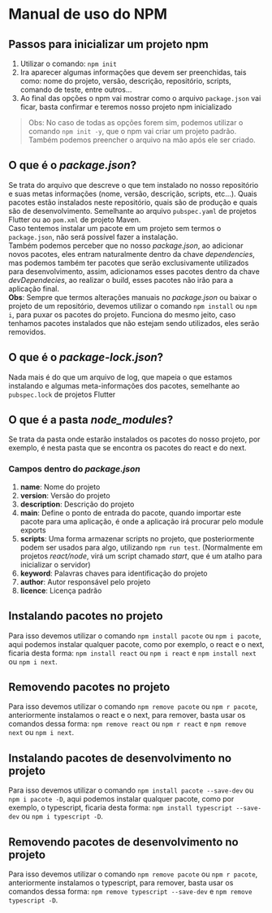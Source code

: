 # Manual de uso do NPM

## Passos para inicializar um projeto npm
1. Utilizar o comando: `npm init`
2. Ira aparecer algumas informações que devem ser preenchidas, tais como: nome do projeto, versão, descrição, repositório, scripts, comando de teste, entre outros...
3. Ao final das opções o npm vai mostrar como o arquivo `package.json` vai ficar, basta confirmar e teremos nosso projeto npm inicializado
> Obs: No caso de todas as opções forem sim, podemos utilizar o comando `npm init -y`, que o npm vai criar um projeto padrão. <br>
> Também podemos preencher o arquivo na mão após ele ser criado.

## O que é o *package.json*?
Se trata do arquivo que descreve o que tem instalado no nosso repositório e suas metas informações (nome, versão, descrição, scripts, etc...). Quais pacotes estão instalados neste repositório, quais são de produção e quais são de desenvolvimento. Semelhante ao arquivo `pubspec.yaml` de projetos Flutter ou ao `pom.xml` de projeto Maven.
<br>
Caso tentemos instalar um pacote em um projeto sem termos o `package.json`, não será possível fazer a instalação.
<br>
Também podemos perceber que no nosso *package.json*, ao adicionar novos pacotes, eles entram naturalmente dentro da chave *dependencies*, mas podemos também ter pacotes que serão exclusivamente utilizados para desenvolvimento, assim, adicionamos esses pacotes dentro da chave *devDependecies*, ao realizar o build, esses pacotes não irão para a aplicação final.
<br>
**Obs**: Sempre que termos alterações manuais no *package.json* ou baixar o projeto de um repositório, devemos utilizar o comando `npm install` ou `npm i`, para puxar os pacotes do projeto. Funciona do mesmo jeito, caso tenhamos pacotes instalados que não estejam sendo utilizados, eles serão removidos.

## O que é o *package-lock.json*?
Nada mais é do que um arquivo de log, que mapeia o que estamos instalando e algumas meta-informações dos pacotes, semelhante ao `pubspec.lock` de projetos Flutter

## O que é a pasta *node_modules*?
Se trata da pasta onde estarão instalados os pacotes do nosso projeto, por exemplo, é nesta pasta que se encontra os pacotes do react e do next.

### Campos dentro do *package.json*
1. **name**: Nome do projeto
2. **version**: Versão do projeto
3. **description**: Descrição do projeto
4. **main**: Define o ponto de entrada do pacote, quando importar este pacote para uma aplicação, é onde a aplicação irá procurar pelo module exports
5. **scripts**: Uma forma armazenar scripts no projeto, que posteriormente podem ser usados para algo, utilizando `npm run test`. (Normalmente em projetos *react/node*, virá um script chamado *start*, que é um atalho para inicializar o servidor)
6. **keyword**: Palavras chaves para identificação do projeto
6. **author**: Autor responsável pelo projeto
6. **licence**: Licença padrão

## Instalando pacotes no projeto
Para isso devemos utilizar o comando `npm install pacote` ou `npm i pacote`, aqui podemos instalar qualquer pacote, como por exemplo, o react e o next, ficaria desta forma: `npm install react` ou `npm i react` e `npm install next` ou `npm i next`.

## Removendo pacotes no projeto
Para isso devemos utilizar o comando `npm remove pacote` ou `npm r pacote`, anteriormente instalamos o react e o next, para remover, basta usar os comandos dessa forma: `npm remove react` ou `npm r react` e `npm remove next` ou `npm i next`.

## Instalando pacotes de desenvolvimento no projeto
Para isso devemos utilizar o comando `npm install pacote --save-dev` ou `npm i pacote -D`, aqui podemos instalar qualquer pacote, como por exemplo, o typescript, ficaria desta forma: `npm install typescript --save-dev` ou `npm i typescript -D`.

## Removendo pacotes de desenvolvimento no projeto
Para isso devemos utilizar o comando `npm remove pacote` ou `npm r pacote`, anteriormente instalamos o typescript, para remover, basta usar os comandos dessa forma: `npm remove typescript --save-dev` e `npm remove typescript -D`.